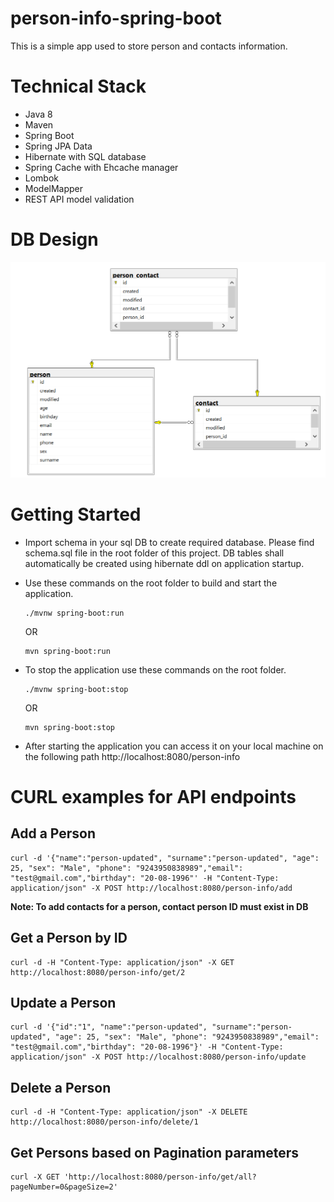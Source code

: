 # person-info-spring-boot

This is a simple app used to store person and contacts information.

# Technical Stack

- Java 8
- Maven
- Spring Boot
- Spring JPA Data
- Hibernate with SQL database
- Spring Cache with Ehcache manager
- Lombok
- ModelMapper
- REST API model validation

# DB Design

![Alt text](https://github.com/asim-ch/person-info-spring-boot/blob/master/images/person_info_ER_diagram.PNG "ER Diagram")

# Getting Started

- Import schema in your sql DB to create required database. Please find schema.sql file in the root folder of this project. DB tables shall automatically be created using hibernate ddl on application startup.

- Use these commands on the root folder to build and start the application.
    ```
    ./mvnw spring-boot:run
    ```
    OR
    ```
    mvn spring-boot:run
    ```
- To stop the application use these commands on the root folder.
    ```
    ./mvnw spring-boot:stop
    ```
    OR
    ```
    mvn spring-boot:stop
    ```
- After starting the application you can access it on your local machine on the following path http://localhost:8080/person-info

# CURL examples for API endpoints

Add a Person
------------

```
curl -d '{"name":"person-updated", "surname":"person-updated", "age": 25, "sex": "Male", "phone": "9243950838989","email": "test@gmail.com","birthday": "20-08-1996"' -H "Content-Type: application/json" -X POST http://localhost:8080/person-info/add
```
**Note: To add contacts for a person, contact person ID must exist in DB**

Get a Person by ID
------------------

```
curl -d -H "Content-Type: application/json" -X GET http://localhost:8080/person-info/get/2
```

Update a Person
---------------

```
curl -d '{"id":"1", "name":"person-updated", "surname":"person-updated", "age": 25, "sex": "Male", "phone": "9243950838989","email": "test@gmail.com","birthday": "20-08-1996"}' -H "Content-Type: application/json" -X POST http://localhost:8080/person-info/update

```

Delete a Person
---------------

```
curl -d -H "Content-Type: application/json" -X DELETE http://localhost:8080/person-info/delete/1
```

Get Persons based on Pagination parameters
------------------------------------------

```
curl -X GET 'http://localhost:8080/person-info/get/all?pageNumber=0&pageSize=2'
```



